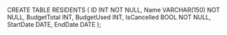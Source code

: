CREATE TABLE RESIDENTS (
ID INT NOT NULL,
Name VARCHAR(150) NOT NULL,
BudgetTotal INT,
BudgetUsed INT,
IsCancelled BOOL NOT NULL,
StartDate DATE,
EndDate DATE
);
